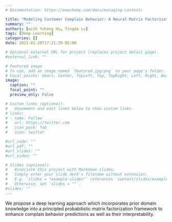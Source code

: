 ```yaml
---
# Documentation: https://wowchemy.com/docs/managing-content/

title: "Modeling Customer Complain Behavior: A Neural Matrix Factorization Approach"
summary: ""
authors: [with Yuheng Hu, Yingda Lu]
tags: [Deep Learning]
categories: []
date: 2021-01-28T17:21:20-05:00

# Optional external URL for project (replaces project detail page).
#external_link: ""

# Featured image
# To use, add an image named `featured.jpg/png` to your page's folder.
# Focal points: Smart, Center, TopLeft, Top, TopRight, Left, Right, BottomLeft, Bottom, BottomRight.
image:
  caption: ""
  focal_point: ""
  preview_only: False

# Custom links (optional).
#   Uncomment and edit lines below to show custom links.
# links:
# - name: Follow
#   url: https://twitter.com
#   icon_pack: fab
#   icon: twitter

#url_code: ""
#url_pdf: ""
#url_slides: ""
#url_video: ""

# Slides (optional).
#   Associate this project with Markdown slides.
#   Simply enter your slide deck's filename without extension.
#   E.g. `slides = "example-slides"` references `content/slides/example-slides.md`.
#   Otherwise, set `slides = ""`.
#slides: ""
---
```

We propose a deep learning approach which incorporates prior domain knowledge into a principled probabilistic matrix factorization framework to enhance complain behavior predictions as well as their interpretability.
